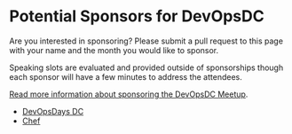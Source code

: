 # Potential Sponsors for DevOpsDC

Are you interested in sponsoring?  Please submit a pull request to this page with your name and the month you would like to sponsor.

Speaking slots are evaluated and provided outside of sponsorships though each sponsor will have a few minutes to address the attendees.  

[Read more information about sponsoring the DevOpsDC Meetup](sponsor_info.md).

* [DevOpsDays DC](http://www.devopsdays.org/events/2016-washington-dc/welcome/)
* [Chef](https://www.chef.io)